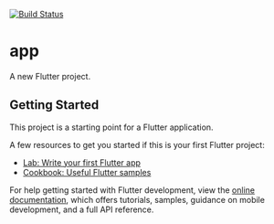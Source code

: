 <a href="https://github.com/FelberMartin/kompositum/actions"><img src="https://github.com/[USER_NAME]/[REPO_NAME]/workflows/test-my-app/badge.svg" alt="Build Status"></a>

# app

A new Flutter project.

## Getting Started

This project is a starting point for a Flutter application.

A few resources to get you started if this is your first Flutter project:

- [Lab: Write your first Flutter app](https://docs.flutter.dev/get-started/codelab)
- [Cookbook: Useful Flutter samples](https://docs.flutter.dev/cookbook)

For help getting started with Flutter development, view the
[online documentation](https://docs.flutter.dev/), which offers tutorials,
samples, guidance on mobile development, and a full API reference.

